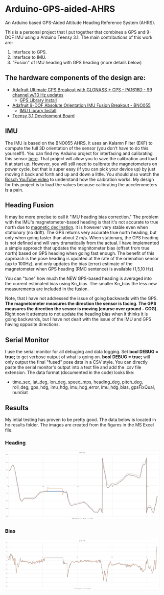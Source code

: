 # Arduino-GPS-aided-AHRS
An Arduino based GPS-Aided Attitude Heading Reference System (AHRS).

This is a personal project that I put together that combines a GPS and 9-DOF IMU using a Arduino Teensy 3.1. The main contributions of this work are:
1. Interface to GPS.
2. Interface to IMU.
3. "Fusion" of IMU heading with GPS heading  (more details below)

## The hardware components of the design are:
* [Adafruit Ultimate GPS Breakout with GLONASS + GPS - PA1616D - 99 channel w/10 Hz updates](https://www.adafruit.com/product/5440)
  * [GPS Library install](https://learn.adafruit.com/adafruit-ultimate-gps/arduino-wiring)
* [Adafruit 9-DOF Absolute Orientation IMU Fusion Breakout - BNO055](https://www.adafruit.com/product/2472)
  * [IMU Library Install](https://learn.adafruit.com/adafruit-bno055-absolute-orientation-sensor/arduino-code)
* [Teensy 3.1 Development Board](https://www.pjrc.com/store/teensy32.html)

## IMU
The IMU is based on the BNO055 AHRS. It uses an Kalamn Filter (EKF) to compute the full 3D orientation of the sensor (you don't have to do this yourself!). You can find my Arduino project for interfacing and calibrating this sensor [here](https://github.com/mwhannan74/Adafruit_BNO055_OrientSensor). That project will allow you to save the calibration and load it at start up. However, you will still need to calibrate the magnetometers on power cycle, but that is super easy (if you can pick your device up) by just moving it back and forth and up and down a little. You should also watch the [Bosch YouTube video](https://www.youtube.com/watch?v=Bw0WuAyGsnY) to understand how the calbration works. My design for this project is to load the values because calibrating the accelerometers is a pain.

## Heading Fusion
It may be more precise to call it "IMU heading bias correction." The problem with the IMU's magnetometer-based heading is that it's not accurate to true north due to [magnetic declination](https://www.ngdc.noaa.gov/geomag/calculators/magcalc.shtml#declination). It is however very stable even when stationary (no drift). The GPS returns very accurate true north heading, but only when going faster than about 2 m/s. When stationary, the GPS heading is not defined and will vary dramatically from the actual. I have implemented a simple approach that updates the magnitometer bias (offset from true north) based on GPS heading when going fast enough. The benefit of this approach is the pose heading is updated at the rate of the orienation sensor (up to 100Hz), and only updates the bias (error) estimate of the magnetometer when GPS heading (RMC sentence) is available (1,5,10 Hz).

You can "tune" how much the NEW GPS-based heading is averaged into the current estimated bias using Kn_bias. The smaller Kn_bias the less new measurements are included in the fusion.

Note, that I have not addressed the issue of going backwards with the GPS. **The magnetometer measures the direction the sensor is facing. The GPS measures the direction the sesnor is moving (course over ground - COG).** Right now it attempts to not update the heading bias when it thinks it is going backwards, but I have not dealt with the issue of the IMU and GPS having opposite directions.

## Serial Monitor
I use the serial monitor for all debuging and data logging. Set **bool DEBUG = true;** to get verbose output of what is going on. **bool DEBUG = true;** will only output the final "fused" pose data in a CSV style. You can directly paste the serial monitor's output into a text file and add the .csv file extension. The data format (documented in the code) looks like:
* time_sec, lat_deg, lon_deg, speed_mps, heading_deg, pitch_deg, roll_deg, gps_hdg, imu_hdg, imu_hdg_error, imu_hdg_bias, gpsFixQual, numSat

## Results
My intial testing has proven to be pretty good. The data below is located in he results folder. The images are created from the figures in the MS Excel file.
### Heading
![results](https://github.com/mwhannan74/Arduino-GPS-aided-AHRS/blob/main/results/arduino_GPS_AHRS_data_collect_9-18-22.JPG)
### Bias
![results](https://github.com/mwhannan74/Arduino-GPS-aided-AHRS/blob/main/results/arduino_GPS_AHRS_data_collect_bias_9-18-22.JPG)
